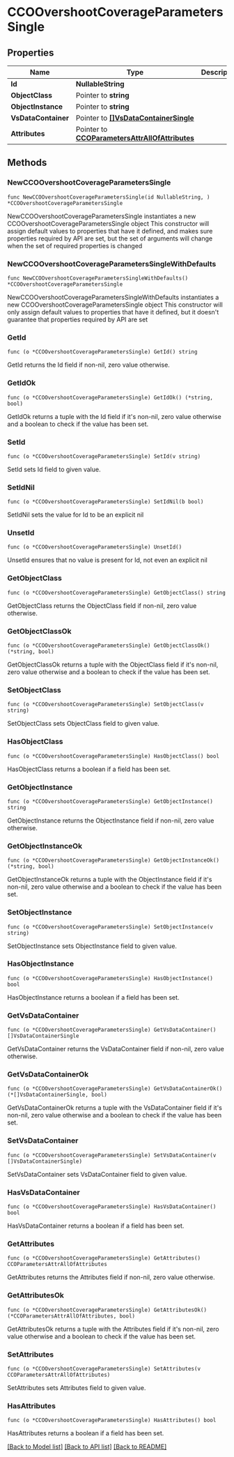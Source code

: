 # CCOOvershootCoverageParametersSingle

## Properties

Name | Type | Description | Notes
------------ | ------------- | ------------- | -------------
**Id** | **NullableString** |  | 
**ObjectClass** | Pointer to **string** |  | [optional] 
**ObjectInstance** | Pointer to **string** |  | [optional] 
**VsDataContainer** | Pointer to [**[]VsDataContainerSingle**](VsDataContainerSingle.md) |  | [optional] 
**Attributes** | Pointer to [**CCOParametersAttrAllOfAttributes**](CCOParametersAttrAllOfAttributes.md) |  | [optional] 

## Methods

### NewCCOOvershootCoverageParametersSingle

`func NewCCOOvershootCoverageParametersSingle(id NullableString, ) *CCOOvershootCoverageParametersSingle`

NewCCOOvershootCoverageParametersSingle instantiates a new CCOOvershootCoverageParametersSingle object
This constructor will assign default values to properties that have it defined,
and makes sure properties required by API are set, but the set of arguments
will change when the set of required properties is changed

### NewCCOOvershootCoverageParametersSingleWithDefaults

`func NewCCOOvershootCoverageParametersSingleWithDefaults() *CCOOvershootCoverageParametersSingle`

NewCCOOvershootCoverageParametersSingleWithDefaults instantiates a new CCOOvershootCoverageParametersSingle object
This constructor will only assign default values to properties that have it defined,
but it doesn't guarantee that properties required by API are set

### GetId

`func (o *CCOOvershootCoverageParametersSingle) GetId() string`

GetId returns the Id field if non-nil, zero value otherwise.

### GetIdOk

`func (o *CCOOvershootCoverageParametersSingle) GetIdOk() (*string, bool)`

GetIdOk returns a tuple with the Id field if it's non-nil, zero value otherwise
and a boolean to check if the value has been set.

### SetId

`func (o *CCOOvershootCoverageParametersSingle) SetId(v string)`

SetId sets Id field to given value.


### SetIdNil

`func (o *CCOOvershootCoverageParametersSingle) SetIdNil(b bool)`

 SetIdNil sets the value for Id to be an explicit nil

### UnsetId
`func (o *CCOOvershootCoverageParametersSingle) UnsetId()`

UnsetId ensures that no value is present for Id, not even an explicit nil
### GetObjectClass

`func (o *CCOOvershootCoverageParametersSingle) GetObjectClass() string`

GetObjectClass returns the ObjectClass field if non-nil, zero value otherwise.

### GetObjectClassOk

`func (o *CCOOvershootCoverageParametersSingle) GetObjectClassOk() (*string, bool)`

GetObjectClassOk returns a tuple with the ObjectClass field if it's non-nil, zero value otherwise
and a boolean to check if the value has been set.

### SetObjectClass

`func (o *CCOOvershootCoverageParametersSingle) SetObjectClass(v string)`

SetObjectClass sets ObjectClass field to given value.

### HasObjectClass

`func (o *CCOOvershootCoverageParametersSingle) HasObjectClass() bool`

HasObjectClass returns a boolean if a field has been set.

### GetObjectInstance

`func (o *CCOOvershootCoverageParametersSingle) GetObjectInstance() string`

GetObjectInstance returns the ObjectInstance field if non-nil, zero value otherwise.

### GetObjectInstanceOk

`func (o *CCOOvershootCoverageParametersSingle) GetObjectInstanceOk() (*string, bool)`

GetObjectInstanceOk returns a tuple with the ObjectInstance field if it's non-nil, zero value otherwise
and a boolean to check if the value has been set.

### SetObjectInstance

`func (o *CCOOvershootCoverageParametersSingle) SetObjectInstance(v string)`

SetObjectInstance sets ObjectInstance field to given value.

### HasObjectInstance

`func (o *CCOOvershootCoverageParametersSingle) HasObjectInstance() bool`

HasObjectInstance returns a boolean if a field has been set.

### GetVsDataContainer

`func (o *CCOOvershootCoverageParametersSingle) GetVsDataContainer() []VsDataContainerSingle`

GetVsDataContainer returns the VsDataContainer field if non-nil, zero value otherwise.

### GetVsDataContainerOk

`func (o *CCOOvershootCoverageParametersSingle) GetVsDataContainerOk() (*[]VsDataContainerSingle, bool)`

GetVsDataContainerOk returns a tuple with the VsDataContainer field if it's non-nil, zero value otherwise
and a boolean to check if the value has been set.

### SetVsDataContainer

`func (o *CCOOvershootCoverageParametersSingle) SetVsDataContainer(v []VsDataContainerSingle)`

SetVsDataContainer sets VsDataContainer field to given value.

### HasVsDataContainer

`func (o *CCOOvershootCoverageParametersSingle) HasVsDataContainer() bool`

HasVsDataContainer returns a boolean if a field has been set.

### GetAttributes

`func (o *CCOOvershootCoverageParametersSingle) GetAttributes() CCOParametersAttrAllOfAttributes`

GetAttributes returns the Attributes field if non-nil, zero value otherwise.

### GetAttributesOk

`func (o *CCOOvershootCoverageParametersSingle) GetAttributesOk() (*CCOParametersAttrAllOfAttributes, bool)`

GetAttributesOk returns a tuple with the Attributes field if it's non-nil, zero value otherwise
and a boolean to check if the value has been set.

### SetAttributes

`func (o *CCOOvershootCoverageParametersSingle) SetAttributes(v CCOParametersAttrAllOfAttributes)`

SetAttributes sets Attributes field to given value.

### HasAttributes

`func (o *CCOOvershootCoverageParametersSingle) HasAttributes() bool`

HasAttributes returns a boolean if a field has been set.


[[Back to Model list]](../README.md#documentation-for-models) [[Back to API list]](../README.md#documentation-for-api-endpoints) [[Back to README]](../README.md)


